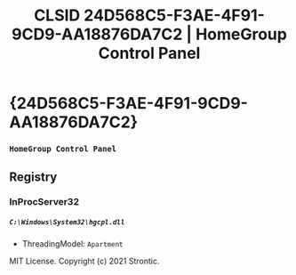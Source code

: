 ﻿---
title: "CLSID 24D568C5-F3AE-4F91-9CD9-AA18876DA7C2 | HomeGroup Control Panel"
excerpt: What is COM-Object CLSID 24D568C5-F3AE-4F91-9CD9-AA18876DA7C2?
---

# {24D568C5-F3AE-4F91-9CD9-AA18876DA7C2}

### `HomeGroup Control Panel`

## Registry


### InProcServer32

##### `C:\Windows\System32\hgcpl.dll`
* ThreadingModel: `Apartment`

MIT License. Copyright (c) 2021 Strontic.


